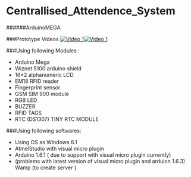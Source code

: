 # Centrallised_Attendence_System 
######ArduinoMEGA

###Prototype Videos
[![Video 1](http://img.youtube.com/vi/cUeR4WV6N3Y/0.jpg)](http://www.youtube.com/watch?v=cUeR4WV6N3Y)[![Video 1](http://img.youtube.com/vi/yT9sfJU_AW4/0.jpg)](http://www.youtube.com/watch?v=yT9sfJU_AW4)

###Using  following Modules : 
  * Arduino  Mega
  *   Wiznet 5100 arduino shield
  *   16*2 alphanumeric LCD 
  *   EM18 RFID reader
  *   Fingerprint sensor
  *   GSM SIM 900 module
  *   RGB LED
  *   BUZZER
  *   RFID TAGS
  *   RTC (DS1307) TINY RTC MODULE

###Using  following softwares:
  * Using OS as Windows 8.1
  * AtmelStudio with visual micro plugin
  * Arduino 1.6.1 ( due to support with visual micro plugin currently)
* (problems  with  latest version of visual micro plugin and arduion 1.6.3)
Wamp (to create server )
